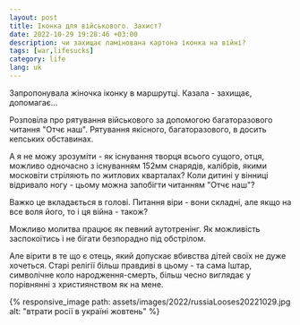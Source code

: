 ```yaml
---
layout: post
title: Іконка для військового. Захист?
date: 2022-10-29 19:28:46 +03:00
description: чи захищає ламінована картона іконка на війні?
tags: [war,lifesucks]
category: life
lang: uk
---
```


Запропонувала жіночка іконку в маршрутці.
Казала - захищає, допомагає...

Розповіла про рятування військового за допомогою багаторазового читання "Отчє наш". 
Рятування якісного, багаторазового, в досить кепських обставинах.

А я не можу зрозуміти - як існування творця всього сущого, отця, можливо одночасно з існуванням 152мм снарядів, калібрів, якими московіти стріляють по житлових кварталах?
Коли дитині у вінниці відривало ногу - цьому можна запобігти читанням "Отчє наш"?

Важко це вкладається в голові.
Питання віри - вони складні, але якщо на все воля його, то і ця війна - також?

Можливо молитва працює як певний аутотренінг.
Як можливість заспокоїтись і не бігати безпорадно під обстрілом.

Але вірити в те що є отець, який допускає вбивства дітей своїх не дуже хочеться.
Старі релігії більш правдиві в цьому - та сама Іштар, символічне коло народження-смерть, більш чесно виглядає у порівнянні з християнством як на мене.

{% responsive_image path: assets/images/2022/russiaLooses20221029.jpg alt: "втрати росії в україні жовтень" %}
